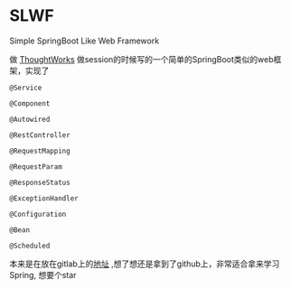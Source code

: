 # SLWF
Simple SpringBoot Like Web Framework

做 [ThoughtWorks](https://www.thoughtworks.com/) 做session的时候写的一个简单的SpringBoot类似的web框架，实现了

`@Service`

`@Component`

`@Autowired`

`@RestController`

`@RequestMapping`

`@RequestParam`

`@ResponseStatus`

`@ExceptionHandler`

`@Configuration`

`@Bean`

`@Scheduled`

本来是在放在gitlab上的[地址](https://gitlab.com/twu_xingfeng/myspring) ,想了想还是拿到了github上，非常适合拿来学习Spring, 想要个star

